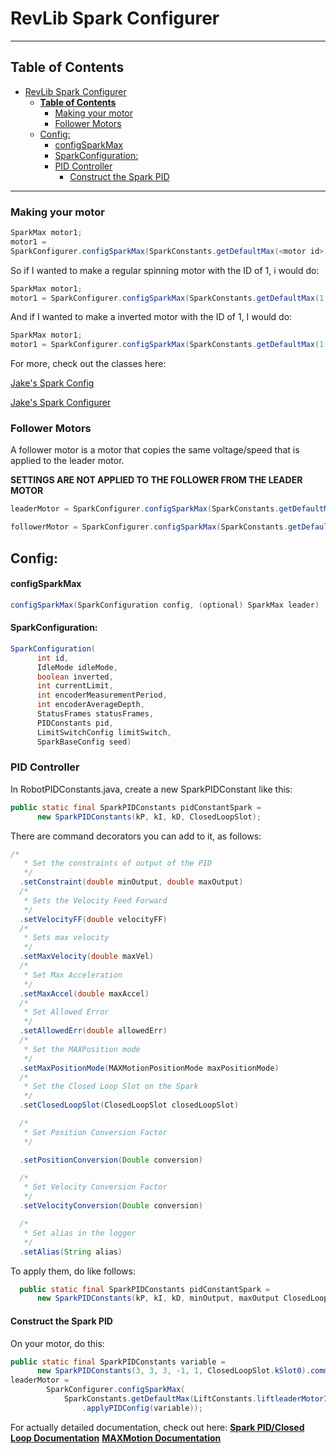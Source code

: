 # RevLib Spark Configurer

---
## **Table of Contents**
- [RevLib Spark Configurer](#revlib-spark-configurer)
  - [**Table of Contents**](#table-of-contents)
    - [Making your motor](#making-your-motor)
    - [Follower Motors](#follower-motors)
  - [Config:](#config)
      - [configSparkMax](#configsparkmax)
      - [SparkConfiguration:](#sparkconfiguration)
    - [PID Controller](#pid-controller)
      - [Construct the Spark PID](#construct-the-spark-pid)

---
### Making your motor
```java
SparkMax motor1;
motor1 =
SparkConfigurer.configSparkMax(SparkConstants.getDefaultMax(<motor id>, <is inverted (true/false)>));
```
So if I wanted to make a regular spinning motor with the ID of 1, i would do:

```java
SparkMax motor1;
motor1 = SparkConfigurer.configSparkMax(SparkConstants.getDefaultMax(1, false));
```
And if I wanted to make a inverted motor with the ID of 1, I would do:

```java
SparkMax motor1;
motor1 = SparkConfigurer.configSparkMax(SparkConstants.getDefaultMax(1, true));
```

For more, check out the classes here:

[Jake's Spark Config](https://github.com/FRC1640/2025-Code/tree/master/src/main/java/frc/robot/util/spark/SparkConfiguration.java)

[Jake's Spark Configurer](https://github.com/FRC1640/2025-Code/tree/master/src/main/java/frc/robot/util/spark/SparkConfigurer.java)
### Follower Motors
A follower motor is a motor that copies the same voltage/speed that is applied to the leader motor.

__SETTINGS ARE NOT APPLIED TO THE FOLLOWER FROM THE LEADER MOTOR__
```java
leaderMotor = SparkConfigurer.configSparkMax(SparkConstants.getDefaultMax(LiftConstants.liftleaderMotorID, false));

followerMotor = SparkConfigurer.configSparkMax(SparkConstants.getDefaultMax(LiftConstants.liftfollowerMotorID, false), leaderMotor);
```

## Config:
#### configSparkMax
```java
configSparkMax(SparkConfiguration config, (optional) SparkMax leader)
```
#### SparkConfiguration:

```java
SparkConfiguration(
      int id,
      IdleMode idleMode,
      boolean inverted,
      int currentLimit,
      int encoderMeasurementPeriod,
      int encoderAverageDepth,
      StatusFrames statusFrames,
      PIDConstants pid,
      LimitSwitchConfig limitSwitch,
      SparkBaseConfig seed)
```
### PID Controller
In RobotPIDConstants.java, create a new SparkPIDConstant like this:
```java
public static final SparkPIDConstants pidConstantSpark =
      new SparkPIDConstants(kP, kI, kD, ClosedLoopSlot);
```
There are command decorators you can add to it, as follows:
```java
/*
   * Set the constraints of output of the PID
   */
  .setConstraint(double minOutput, double maxOutput)
  /*
   * Sets the Velocity Feed Forward
   */
  .setVelocityFF(double velocityFF)
  /*
   * Sets max velocity
   */
  .setMaxVelocity(double maxVel)
  /*
   * Set Max Acceleration
   */
  .setMaxAccel(double maxAccel)
  /*
   * Set Allowed Error
   */
  .setAllowedErr(double allowedErr)
  /*
   * Set the MAXPosition mode
   */
  .setMaxPositionMode(MAXMotionPositionMode maxPositionMode)
  /*
   * Set the Closed Loop Slot on the Spark
   */
  .setClosedLoopSlot(ClosedLoopSlot closedLoopSlot)

  /*
   * Set Position Conversion Factor
   */

  .setPositionConversion(Double conversion)

  /*
   * Set Velocity Conversion Factor
   */
  .setVelocityConversion(Double conversion)

  /*
   * Set alias in the logger
   */
  .setAlias(String alias)
```

To apply them, do like follows:
```java
  public static final SparkPIDConstants pidConstantSpark =
      new SparkPIDConstants(kP, kI, kD, minOutput, maxOutput ClosedLoopSlot.kSlot0).commandDecorator(parameter).commandDecorator2(parameter);
```
#### Construct the Spark PID
On your motor, do this:
```java
public static final SparkPIDConstants variable =
      new SparkPIDConstants(3, 3, 3, -1, 1, ClosedLoopSlot.kSlot0).commandDecorator(parameter);
leaderMotor =
        SparkConfigurer.configSparkMax(
            SparkConstants.getDefaultMax(LiftConstants.liftleaderMotorID, false)
                .applyPIDConfig(variable));
```
For actually detailed documentation, check out here:
[**Spark PID/Closed Loop Documentation**](https://docs.revrobotics.com/revlib/spark/closed-loop)
[**MAXMotion Documentation**](https://docs.revrobotics.com/revlib/spark/closed-loop/maxmotion-position-control)
